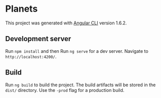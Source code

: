 # Planets

This project was generated with [Angular CLI](https://github.com/angular/angular-cli) version 1.6.2.

## Development server

Run `npm install` and then Run `ng serve` for a dev server. Navigate to `http://localhost:4200/`.

## Build

Run `ng build` to build the project. The build artifacts will be stored in the `dist/` directory. Use the `-prod` flag for a production build.
